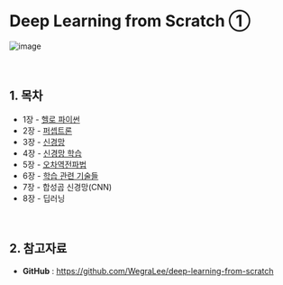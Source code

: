 # Deep Learning from Scratch ①
![image](https://user-images.githubusercontent.com/50271311/130337281-a2aff155-d658-4c11-97a2-1f889f172d46.png)<br/><br/><br/>


## 1. 목차
- 1장 - [헬로 파이썬](<https://github.com/eunsour/Deep-Learning-from-Scratch/blob/main/Chapter%2001/Ch1_Hello_Python.ipynb>)
- 2장 - [퍼셉트론](<https://github.com/eunsour/Deep-Learning-from-Scratch/blob/main/Chapter%2002/Ch2_Perceptron.ipynb>)
- 3장 - [신경망](<https://github.com/eunsour/Deep-Learning-from-Scratch/blob/main/Chapter%2003/Ch3_Neural_network.ipynb>)
- 4장 - [신경망 학습](<https://github.com/eunsour/Deep-Learning-from-Scratch/blob/main/Chapter%2004/Ch4_Neural_network_training.ipynb>)
- 5장 - [오차역전파법](<https://github.com/eunsour/Deep-Learning-from-Scratch/blob/main/Chapter%2005/Ch5_Backpropagation.ipynb>)
- 6장 - [학습 관련 기술들](<https://github.com/eunsour/Deep-Learning-from-Scratch/blob/main/Chapter%2006/Ch6_Learning-related%20skills.ipynb>)
- 7장 - 합성곱 신경망(CNN)
- 8장 - 딥러닝<br/><br/><br/>

  
## 2. 참고자료
- **GitHub** :  <https://github.com/WegraLee/deep-learning-from-scratch><br/>
